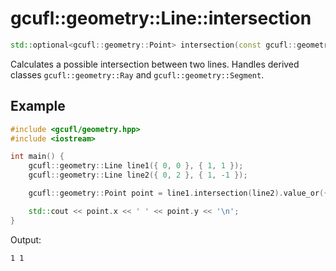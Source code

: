 # gcufl::geometry::Line::intersection
```cpp
std::optional<gcufl::geometry::Point> intersection(const gcufl::geometry::Line& other) const noexcept;
```
Calculates a possible intersection between two lines. Handles derived classes `gcufl::geometry::Ray` and `gcufl::geometry::Segment`.
## Example
```cpp
#include <gcufl/geometry.hpp>
#include <iostream>

int main() {
	gcufl::geometry::Line line1({ 0, 0 }, { 1, 1 });
	gcufl::geometry::Line line2({ 0, 2 }, { 1, -1 });

	gcufl::geometry::Point point = line1.intersection(line2).value_or({ 0, 0 });

	std::cout << point.x << ' ' << point.y << '\n';
}
```
Output:
```
1 1
```
